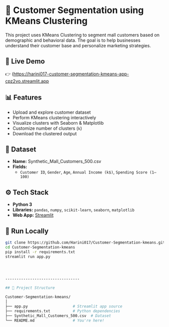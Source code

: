 # 🧠 Customer Segmentation using KMeans Clustering

This project uses KMeans Clustering to segment mall customers based on demographic and behavioral data. The goal is to help businesses understand their customer base and personalize marketing strategies.

## 🔗 Live Demo

👉 (https://harini017-customer-segmentation-kmeans-app-cpz2vo.streamlit.app


## 📊 Features

- Upload and explore customer dataset
- Perform KMeans clustering interactively
- Visualize clusters with Seaborn & Matplotlib
- Customize number of clusters (`k`)
- Download the clustered output


## 📁 Dataset

- **Name:** Synthetic_Mall_Customers_500.csv  
- **Fields:**  
  - `Customer ID`, `Gender`, `Age`, `Annual Income (k$)`, `Spending Score (1–100)`


## ⚙️ Tech Stack

- **Python 3**
- **Libraries:** `pandas`, `numpy`, `scikit-learn`, `seaborn`, `matplotlib`
- **Web App:** [Streamlit](https://streamlit.io/)



## 🚀 Run Locally

```bash
git clone https://github.com/Harini017/Customer-Segmentation-kmeans.git
cd Customer-Segmentation-kmeans
pip install -r requirements.txt
streamlit run app.py




---------------------------------

## 📁 Project Structure

Customer-Segmentation-kmeans/
│
├── app.py                    # Streamlit app source
├── requirements.txt          # Python dependencies
├── Synthetic_Mall_Customers_500.csv  # Dataset
└── README.md                 # You're here!

